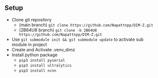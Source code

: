 ## Setup
- Clone git repository
  - (main branch) ``` git clone https://github.com/Napattnpp/DIM-Z.git ```
  - (2B64U8 branch) ``` git clone -b 2B64U8 https://github.com/Napattnpp/DIM-Z.git ```
- Use ``` git submodule init && git submodule update ``` to activate sub module in project
- Create and Activate .venv_dimz
- Install python package
  - ``` pip3 install pyserial ```
  - ``` pip3 install ultralytics ```
  - ``` pip3 install ncnn ```
